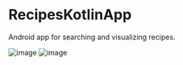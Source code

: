 # RecipesKotlinApp
Android app for searching and visualizing recipes. 

![image](https://github.com/SamuelSanchez03/RecipesKotlinApp/assets/115143423/76cb34c8-6f3f-4c2e-a04b-1231b43a5215)
![image](https://github.com/SamuelSanchez03/RecipesKotlinApp/assets/115143423/1ee879bf-8ea1-4824-8bbb-5f4da46774f8)

